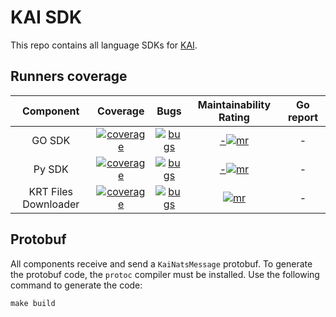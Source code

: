 # KAI SDK

This repo contains all language SDKs for [KAI](https://github.com/konstellation-io/kai).

## Runners coverage

|      Component       |                       Coverage                       |                       Bugs                       |               Maintainability Rating               |                      Go report                     |
|:--------------------:|:----------------------------------------------------:|:------------------------------------------------:| :------------------------------------------------: | :------------------------------------------------: |
|        GO SDK        | [![coverage][go-sdk-coverage]][go-sdk-coverage-link] | [![bugs][go-sdk-bugs]][go-sdk-bugs-link] | [-![mr][go-sdk-mr]][go-sdk-mr-link] | - |
|        Py SDK        | [![coverage][py-sdk-coverage]][py-sdk-coverage-link] | [![bugs][py-sdk-bugs]][py-sdk-bugs-link] | [-![mr][py-sdk-mr]][py-sdk-mr-link] | - |
| KRT Files Downloader | [![coverage][krt-fd-coverage]][krt-fd-coverage-link] |     [![bugs][krt-fd-bugs]][krt-fd-bugs-link]     |         [![mr][krt-fd-mr]][krt-fd-mr-link]         | - |


[go-sdk-coverage]: https://sonarcloud.io/api/project_badges/measure?project=konstellation-io_go-sdk&metric=coverage
[go-sdk-coverage-link]: https://sonarcloud.io/dashboard?id=konstellation-io_go-sdk
[go-sdk-bugs]: https://sonarcloud.io/api/project_badges/measure?project=konstellation-io_kre_py&metric=bugs
[go-sdk-bugs-link]: https://sonarcloud.io/dashboard?id=konstellation-io_go-sdk
[go-sdk-loc]: https://sonarcloud.io/api/project_badges/measure?project=konstellation-io_go-sdk&metric=ncloc
[go-sdk-loc-link]: https://sonarcloud.io/dashboard?id=konstellation-io_go-sdk
[go-sdk-mr]: https://sonarcloud.io/api/project_badges/measure?project=konstellation-io_go-sdk&metric=sqale_rating
[go-sdk-mr-link]: https://sonarcloud.io/dashboard?id=konstellation-io_go-sdk
[py-sdk-coverage]: https://sonarcloud.io/api/project_badges/measure?project=konstellation-io_py-sdk&metric=coverage
[py-sdk-coverage-link]: https://sonarcloud.io/dashboard?id=konstellation-io_py-sdk
[py-sdk-bugs]: https://sonarcloud.io/api/project_badges/measure?project=konstellation-io_kre_py&metric=bugs
[py-sdk-bugs-link]: https://sonarcloud.io/dashboard?id=konstellation-io_py-sdk
[py-sdk-loc]: https://sonarcloud.io/api/project_badges/measure?project=konstellation-io_py-sdk&metric=ncloc
[py-sdk-loc-link]: https://sonarcloud.io/dashboard?id=konstellation-io_py-sdk
[py-sdk-mr]: https://sonarcloud.io/api/project_badges/measure?project=konstellation-io_py-sdk&metric=sqale_rating
[py-sdk-mr-link]: https://sonarcloud.io/dashboard?id=konstellation-io_py-sdk
[krt-fd-coverage]: https://sonarcloud.io/api/project_badges/measure?project=konstellation-io_krt_files_downloader&metric=coverage
[krt-fd-coverage-link]: https://sonarcloud.io/dashboard?id=konstellation-io_krt_files_downloader
[krt-fd-bugs]: https://sonarcloud.io/api/project_badges/measure?project=konstellation-io_krt_files_downloader&metric=bugs
[krt-fd-bugs-link]: https://sonarcloud.io/dashboard?id=konstellation-io_krt_files_downloader
[krt-fd-loc]: https://sonarcloud.io/api/project_badges/measure?project=konstellation-io_krt_files_downloader&metric=ncloc
[krt-fd-loc-link]: https://sonarcloud.io/dashboard?id=konstellation-io_krt_files_downloader
[krt-fd-mr]: https://sonarcloud.io/api/project_badges/measure?project=konstellation-io_krt_files_downloader&metric=sqale_rating
[krt-fd-mr-link]: https://sonarcloud.io/dashboard?id=konstellation-io_krt_files_downloader

## Protobuf

All components receive and send a `KaiNatsMessage` protobuf.
To generate the protobuf code, the `protoc` compiler must be installed.
Use the following command to generate the code:

```
make build
```

